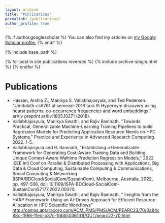 ```yaml
---
layout: archive
title: "Publications"
permalink: /publications/
author_profile: true
---
```


{% if author.googlescholar %}
  You can also find my articles on <u><a href="{{author.googlescholar}}">my Google Scholar profile</a>.</u>
{% endif %}

{% include base_path %}

{% for post in site.publications reversed %}
  {% include archive-single.html %}
{% endfor %}


Publications
======
* Hassan, Arshia Z., Manikya S. Vallabhajosyula, and Ted Pedersen. "Umduluth-cs8761 at semeval-2018 task 9: Hypernym discovery using hearst patterns, co-occurrence frequencies and word embeddings." arXiv preprint arXiv:1805.10271 (2018).
* Vallabhajosyula, Manikya Swathi, and Rajiv Ramnath. "Towards Practical, Generalizable Machine-Learning Training Pipelines to build Regression Models for Predicting Application Resource Needs on HPC Systems." Practice and Experience in Advanced Research Computing. 2022. 1-5.
* Vallabhajosyula and R. Ramnath, "Establishing a Generalizable Framework for Generating Cost-Aware Training Data and Building Unique Context-Aware Walltime Prediction Regression Models," 2022 IEEE Intl Conf on Parallel & Distributed Processing with Applications, Big Data & Cloud Computing, Sustainable Computing & Communications, Social Computing & Networking (ISPA/BDCloud/SocialCom/SustainCom), Melbourne, Australia, 2022, pp. 497-506, doi: 10.1109/ISPA-BDCloud-SocialCom-SustainCom57177.2022.00070.
* Vallabhajosyula, Manikya Swathi, and Rajiv Ramnath. " Insights from the HARP Framework: Using an AI-Driven Approach for Efficient Resource Allocation in HPC Scientific Workflows" http://camps.aptaracorp.com/ACM_PMS/PMS/ACM/PEARC23/70/3a84c88c-f988-11ed-b37c-16bb50361d1f/OUT/pearc23-70.html

